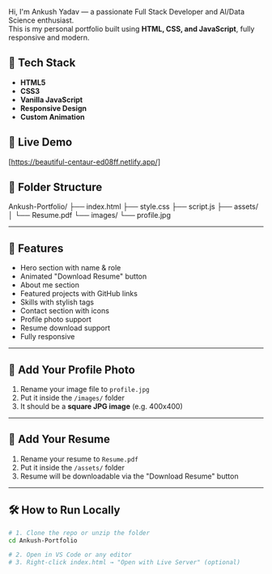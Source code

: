 
Hi, I'm Ankush Yadav — a passionate Full Stack Developer and AI/Data Science enthusiast.  
This is my personal portfolio built using **HTML, CSS, and JavaScript**, fully responsive and modern.

## 🧰 Tech Stack

- **HTML5**
- **CSS3**
- **Vanilla JavaScript**
- **Responsive Design**
- **Custom Animation**

## 🔗 Live Demo
[https://beautiful-centaur-ed08ff.netlify.app/]


## 📂 Folder Structure

Ankush-Portfolio/
├── index.html
├── style.css
├── script.js
├── assets/
│ └── Resume.pdf
└── images/
└── profile.jpg


---

## 🚀 Features

- Hero section with name & role
- Animated "Download Resume" button
- About me section
- Featured projects with GitHub links
- Skills with stylish tags
- Contact section with icons
- Profile photo support
- Resume download support
- Fully responsive

---

## 📸 Add Your Profile Photo

1. Rename your image file to `profile.jpg`
2. Put it inside the `/images/` folder
3. It should be a **square JPG image** (e.g. 400x400)

---

## 📄 Add Your Resume

1. Rename your resume to `Resume.pdf`
2. Put it inside the `/assets/` folder
3. Resume will be downloadable via the "Download Resume" button

---

## 🛠 How to Run Locally

```bash
# 1. Clone the repo or unzip the folder
cd Ankush-Portfolio

# 2. Open in VS Code or any editor
# 3. Right-click index.html → "Open with Live Server" (optional)




